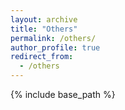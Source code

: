 ```yaml
---
layout: archive
title: "Others"
permalink: /others/
author_profile: true
redirect_from:
  - /others
---
```


{% include base_path %}


